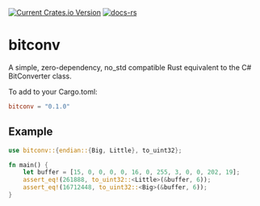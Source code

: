 [![Current Crates.io Version](https://img.shields.io/crates/v/bitconv.svg)](https://crates.io/crates/bitconv)
[![docs-rs](https://docs.rs/bitconv/badge.svg)](https://docs.rs/bitconv)

# bitconv

A simple, zero-dependency, no_std compatible Rust equivalent to the C# BitConverter class.

To add to your Cargo.toml:
```toml
bitconv = "0.1.0"
```

## Example
```rust
use bitconv::{endian::{Big, Little}, to_uint32};

fn main() {
    let buffer = [15, 0, 0, 0, 0, 16, 0, 255, 3, 0, 0, 202, 19];
    assert_eq!(261888, to_uint32::<Little>(&buffer, 6));
    assert_eq!(16712448, to_uint32::<Big>(&buffer, 6));
}
```

